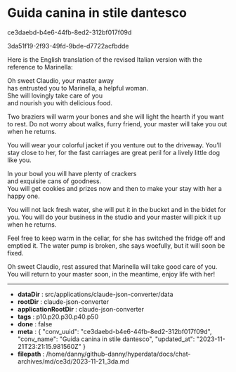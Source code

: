 # Guida canina in stile dantesco

ce3daebd-b4e6-44fb-8ed2-312bf017f09d

3da51f19-2f93-49fd-9bde-d7722acfbdde

Here is the English translation of the revised Italian version with the reference to Marinella:

Oh sweet Claudio, your master away  
has entrusted you to Marinella, a helpful woman.  
She will lovingly take care of you  
and nourish you with delicious food.

Two braziers will warm your bones 
and she will light the hearth if you want to rest.
Do not worry about walks, furry friend, 
your master will take you out when he returns.

You will wear your colorful jacket
if you venture out to the driveway. You’ll stay close to her, 
for the fast carriages are great peril 
for a lively little dog like you.   

In your bowl you will have plenty of crackers  
and exquisite cans of goodness.  
You will get cookies and prizes now and then
to make your stay with her a happy one.

You will not lack fresh water, 
she will put it in the bucket and in the bidet for you.
You will do your business in the studio 
and your master will pick it up when he returns.

Feel free to keep warm in the cellar,
for she has switched the fridge off and emptied it. 
The water pump is broken, she says woefully,
but it will soon be fixed.  

Oh sweet Claudio, rest assured
that Marinella will take good care of you.  
You will return to your master soon,
in the meantime, enjoy life with her!

---

* **dataDir** : src/applications/claude-json-converter/data
* **rootDir** : claude-json-converter
* **applicationRootDir** : claude-json-converter
* **tags** : p10.p20.p30.p40.p50
* **done** : false
* **meta** : {
  "conv_uuid": "ce3daebd-b4e6-44fb-8ed2-312bf017f09d",
  "conv_name": "Guida canina in stile dantesco",
  "updated_at": "2023-11-21T23:21:15.981560Z"
}
* **filepath** : /home/danny/github-danny/hyperdata/docs/chat-archives/md/ce3d/2023-11-21_3da.md
